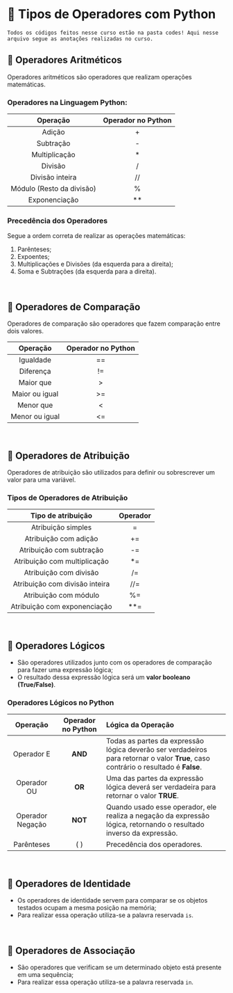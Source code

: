 # 📖 Tipos de Operadores com Python

``Todos os códigos feitos nesse curso estão na pasta codes! Aqui nesse arquivo segue as anotações realizadas no curso.``

## 📝 Operadores Aritméticos

Operadores aritméticos são operadores que realizam operações matemáticas.

### Operadores na Linguagem Python:

| Operação                            | Operador no Python |
|:-----------------------------------:|:------------------:|
| Adição                              |          +         |
| Subtração                           |          -         |
| Multiplicação                       |          *         |
| Divisão                             |          /         |
| Divisão inteira                     |          //        |
| Módulo (Resto da divisão)           |          %         |
| Exponenciação                       |          **        |


### Precedência dos Operadores

Segue a ordem correta de realizar as operações matemáticas:

1. Parênteses;
2. Expoentes;
3. Multiplicações e Divisões (da esquerda para a direita);
4. Soma e Subtrações (da esquerda para a direita).

<br>


## 📝 Operadores de Comparação

Operadores de comparação são operadores que fazem comparação entre dois valores.

| Operação         | Operador no Python |
|:----------------:|:------------------:|
| Igualdade        |          ==        |
| Diferença        |          !=        |
| Maior que        |          >         |
| Maior ou igual   |          >=        |
| Menor que        |          <         |
| Menor ou igual   |          <=        |

<br>


## 📝 Operadores de Atribuição

Operadores de atribuição são utilizados para definir ou sobrescrever um valor para uma variável.

### Tipos de Operadores de Atribuição

| Tipo de atribuição             | Operador  |
|:------------------------------:|:---------:|
| Atribuição simples             |    =      |
| Atribuição com adição          |    +=     |
| Atribuição com subtração       |    -=     |
| Atribuição com multiplicação   |    *=     |
| Atribuição com divisão         |    /=     |
| Atribuição com divisão inteira |    //=    |
| Atribuição com módulo          |    %=     |
| Atribuição com exponenciação   |    **=    |

<br>


## 📝 Operadores Lógicos

- São operadores utilizados junto com os operadores de comparação para fazer uma expressão lógica;
- O resultado dessa expressão lógica será um **valor booleano (True/False)**.

### Operadores Lógicos no Python

| Operação         | Operador no Python  | Lógica da Operação |
|:----------------:|:-------------------:|:-------------------|
| Operador E       |       **AND**       | Todas as partes da expressão lógica deverão ser verdadeiros para retornar o valor **True**, caso contrário o resultado é **False**. |
| Operador OU      |      **OR**         | Uma das partes da expressão lógica deverá ser verdadeira para retornar o valor **TRUE**. |
| Operador Negação |      **NOT**        | Quando usado esse operador, ele realiza a negação da expressão lógica, retornando o resultado inverso da expressão. |
| Parênteses       |        ( )          | Precedência dos operadores. |

<br>


## 📝 Operadores de Identidade

- Os operadores de identidade servem para comparar se os objetos testados ocupam a mesma posição na memória;
- Para realizar essa operação utiliza-se a palavra reservada ``is``.

<br>


## 📝 Operadores de Associação

- São operadores que verificam se um determinado objeto está presente em uma sequência;
- Para realizar essa operação utiliza-se a palavra reservada ``in``.